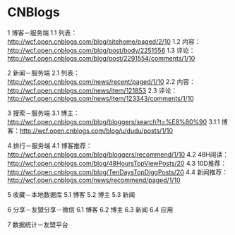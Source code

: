 # CNBlogs

1 博客－服务端
	1.1 列表：http://wcf.open.cnblogs.com/blog/sitehome/paged/2/10
	1.2 内容：http://wcf.open.cnblogs.com/blog/post/body/2251556
	1.3 评论：http://wcf.open.cnblogs.com/blog/post/2291554/comments/1/10

2 新闻－服务端
	2.1 列表：http://wcf.open.cnblogs.com/news/recent/paged/1/10
	2.2 内容：http://wcf.open.cnblogs.com/news/item/121853
	2.3 评论：http://wcf.open.cnblogs.com/news/item/123343/comments/1/10

3 搜索－服务端
	3.1 博主：http://wcf.open.cnblogs.com/blog/bloggers/search?t=%E8%80%90
		3.1.1 博客：http://wcf.open.cnblogs.com/blog/u/dudu/posts/1/10

4 排行－服务端
	4.1 博客推荐：http://wcf.open.cnblogs.com/blog/bloggers/recommend/1/10
	4.2 48H阅读：http://wcf.open.cnblogs.com/blog/48HoursTopViewPosts/20
	4.3 10D推荐：http://wcf.open.cnblogs.com/blog/TenDaysTopDiggPosts/20
	4.4 新闻推荐：http://wcf.open.cnblogs.com/news/recommend/paged/1/10

5 收藏－本地数据库
	5.1 博客
	5.2 博主
	5.3 新闻

6 分享－友盟分享－微信
	6.1 博客
	6.2 博主
	6.3 新闻
	6.4 应用

7 数据统计－友盟平台
